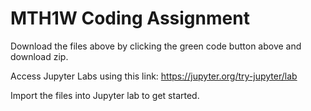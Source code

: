 # MTH1W Coding Assignment

Download the files above by clicking the green code button above and download zip.

Access Jupyter Labs using this link: 
https://jupyter.org/try-jupyter/lab

Import the files into Jupyter lab to get started.
